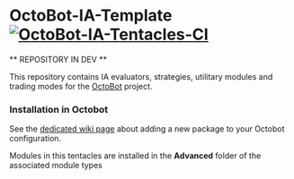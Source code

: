 # OctoBot-IA-Template [![OctoBot-IA-Tentacles-CI](https://github.com/Drakkar-Software/OctoBot-IA-Tentacles/workflows/OctoBot-IA-Tentacles-CI/badge.svg)](https://github.com/Drakkar-Software/OctoBot-IA-Tentacles/actions)
** REPOSITORY IN DEV **

This repository contains IA evaluators, strategies, utilitary modules and trading modes for the [OctoBot](https://github.com/Drakkar-Software/OctoBot) project.

### Installation in Octobot
See the [dedicated wiki page](https://github.com/Drakkar-Software/OctoBot/wiki/Customize-your-OctoBot#tentacle-installation) about adding a new package to your Octobot configuration.


Modules in this tentacles are installed in the **Advanced** folder of the associated module types
